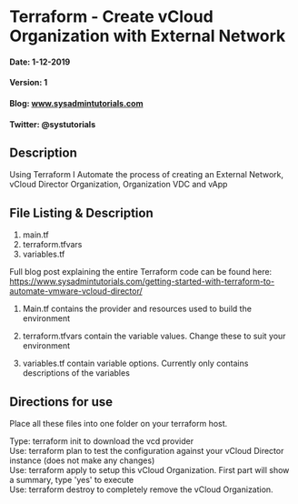# Terraform - Create vCloud Organization with External Network
#### Date: 1-12-2019
#### Version: 1
#### Blog: www.sysadmintutorials.com
#### Twitter: @systutorials

## Description

Using Terraform I Automate the process of creating an External Network, vCloud Director Organization, Organization VDC and vApp

## File Listing & Description
1. main.tf<br>
1. terraform.tfvars<br>
1. variables.tf<br>

Full blog post explaining the entire Terraform code can be found here:<br>
https://www.sysadmintutorials.com/getting-started-with-terraform-to-automate-vmware-vcloud-director/<br>
  
1. Main.tf contains the provider and resources used to build the environment<br>

2. terraform.tfvars contain the variable values. Change these to suit your environment<br>

3. variables.tf contain variable options. Currently only contains descriptions of the variables<br>
 
## Directions for use

Place all these files into one folder on your terraform host.

Type: terraform init to download the vcd provider<br>
Use: terraform plan to test the configuration against your vCloud Director instance (does not make any changes)<br>
Use: terraform apply to setup this vCloud Organization. First part will show a summary, type 'yes' to execute<br>
Use: terraform destroy to completely remove the vCloud Organization.

